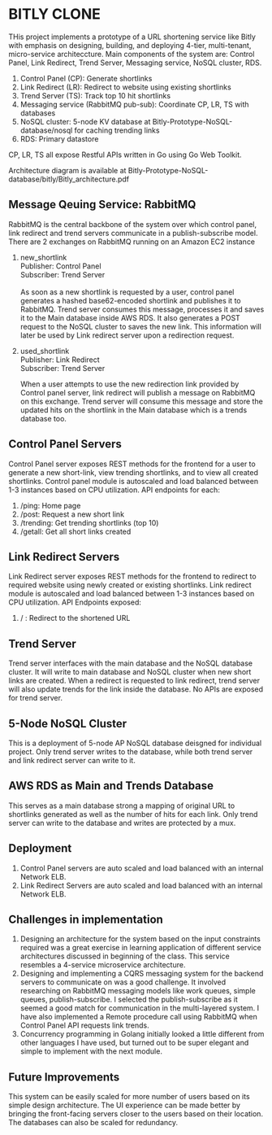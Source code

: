 
# BITLY CLONE

THis project implements a prototype of a URL shortening service like Bitly with emphasis on designing, building, and deploying 4-tier, multi-tenant, micro-service architeccture. Main components of the system are: Control Panel, Link Redirect, Trend Server, Messaging service, NoSQL cluster, RDS.

1. Control Panel (CP): Generate shortlinks
2. Link Redirect (LR): Redirect to website using existing shortlinks
3. Trend Server (TS): Track top 10 hit shortlinks
4. Messaging service (RabbitMQ pub-sub): Coordinate CP, LR, TS with databases
5. NoSQL cluster: 5-node KV database at Bitly-Prototype-NoSQL-database/nosql for caching trending links
6. RDS: Primary datastore

CP, LR, TS all expose Restful APIs written in Go using Go Web Toolkit.

Architecture diagram is available at Bitly-Prototype-NoSQL-database/bitly/Bitly_architecture.pdf

## Message Qeuing Service: RabbitMQ
RabbitMQ is the central backbone of the system over which control panel, link redirect and trend servers communicate in a publish-subscribe model.
There are 2 exchanges on RabbitMQ running on an Amazon EC2 instance
1. new_shortlink </br>
   Publisher: Control Panel</br>
   Subscriber: Trend Server</br>
   </br>
   As soon as a new shortlink is requested by a user, control panel generates a hashed base62-encoded shortlink and publishes it to RabbitMQ. 
   Trend server consumes this message, processes it and saves it to the Main database inside AWS RDS. It also generates a POST request to the NoSQL cluster to saves the new link. This information will later be used by Link redirect server upon a redirection request.
   
2. used_shortlink</br>
   Publisher: Link Redirect</br>
   Subscriber: Trend Server</br>
   
   When a user attempts to use the new redirection link provided by Control panel server, link redirect will publish a message on RabbitMQ on this exchange. Trend server will consume this message and store the updated hits on the shortlink in the Main database which is a trends database too.
   
## Control Panel Servers
Control Panel server exposes REST methods for the frontend for a user to generate a new short-link, view trending shortlinks, and to view all created shortlinks. Control panel module is autoscaled and load balanced between 1-3 instances based on CPU utilization.
API endpoints for each:
1. /ping: Home page
2. /post: Request a new short link
3. /trending: Get trending shortlinks (top 10)
4. /getall: Get all short links created


## Link Redirect Servers
Link Redirect server exposes REST methods for the frontend to redirect to required website using newly created or existing shortlinks. Link redirect module is autoscaled and load balanced between 1-3 instances based on CPU utilization.
API Endpoints exposed:
1. / : Redirect to the shortened URL


## Trend Server
Trend server interfaces with the main database and the NoSQL database cluster. It will write to main database and NoSQL cluster when new short links are created. When a redirect is requested to link redirect, trend server will also update trends for the link inside the database.
No APIs are exposed for trend server.



## 5-Node NoSQL Cluster
This is a deployment of 5-node AP NoSQL database deisgned for individual project. Only trend server writes to the database, while both trend server and link redirect server can write to it.


## AWS RDS as Main and Trends Database
This serves as a main database strong a mapping of original URL to shortlinks generated as well as the number of hits for each link. Only trend server can write to the database and writes are protected by a mux.


## Deployment
1. Control Panel servers are auto scaled and load balanced with an internal Network ELB. 
2. Link Redirect Servers are auto scaled and load balanced with an internal Network ELB.

## Challenges in implementation
1. Designing an architecture for the system based on the input constraints required was a great exercise in learning application of different service architectures discussed in beginning of the class. This service resembles a 4-service microservice architecture. 
2. Designing and implementing a CQRS messaging system for the backend servers to communicate on was a good challenge. It involved researching on RabbitMQ messaging models like work queues, simple queues, publish-subscribe. I selected the publish-subscribe as it seemed a good match for communication in the multi-layered system. I have also implemented a Remote procedure call using RabbitMQ when Control Panel API requests link trends.
3. Concurrency programming in Golang initially looked a little different from other languages I have used, but turned out to be super elegant and simple to implement with the next module.

## Future Improvements
This system can be easily scaled for more number of users based on its simple design architecture. The UI experience can be made better by bringing the front-facing servers closer to the users based on their location. The databases can also be scaled for redundancy.

